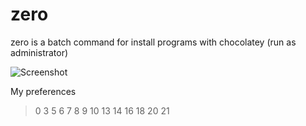 # zero

zero is a batch command for install programs with chocolatey (run as administrator)

![Screenshot](https://github.com/mustafauzun0/zero/blob/master/screenshots/zero.png)

My preferences

> 0 3 5 6 7 8 9 10 13 14 16 18 20 21
